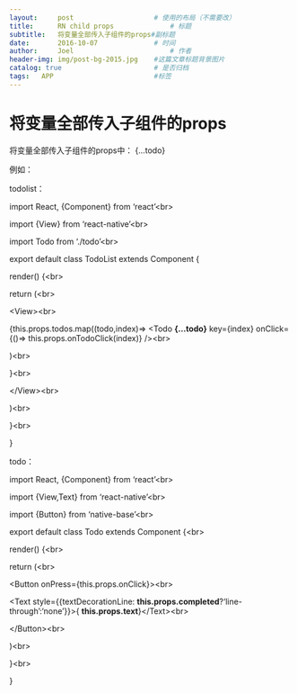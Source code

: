 ```yaml
---
layout:     post   				    # 使用的布局（不需要改）
title:      RN child props 				# 标题
subtitle:   将变量全部传入子组件的props#副标题
date:       2016-10-07 				# 时间
author:     Joel 						# 作者
header-img: img/post-bg-2015.jpg 	#这篇文章标题背景图片
catalog: true 						# 是否归档
tags:	APP							#标签
---
```

<h1><a id="props_1"></a>将变量全部传入子组件的props</h1>
<p>将变量全部传入子组件的props中： {…todo}</p>
<p>例如：</p>
<p>todolist：</p>
<p>import React, {Component} from ‘react’&lt;br&gt;</p>
<p>import {View} from ‘react-native’&lt;br&gt;</p>
<p>import Todo from ‘./todo’&lt;br&gt;</p>
<p>export default class TodoList extends Component {</p>
<p>render() {&lt;br&gt;</p>
<p>return (&lt;br&gt;</p>
<p>&lt;View&gt;&lt;br&gt;</p>
<p>{this.props.todos.map((todo,index)=&gt; &lt;Todo <strong>{…todo}</strong> key={index} onClick={()=&gt; this.props.onTodoClick(index)} /&gt;&lt;br&gt;</p>
<p>)&lt;br&gt;</p>
<p>}&lt;br&gt;</p>
<p>&lt;/View&gt;&lt;br&gt;</p>
<p>)&lt;br&gt;</p>
<p>}&lt;br&gt;</p>
<p>}</p>
<p>todo：</p>
<p>import React, {Component} from ‘react’&lt;br&gt;</p>
<p>import {View,Text} from ‘react-native’&lt;br&gt;</p>
<p>import {Button} from ‘native-base’&lt;br&gt;</p>
<p>export default class Todo extends Component {&lt;br&gt;</p>
<p>render() {&lt;br&gt;</p>
<p>return (&lt;br&gt;</p>
<p>&lt;Button onPress={this.props.onClick}&gt;&lt;br&gt;</p>
<p>&lt;Text style={{textDecorationLine: <strong>this.props.completed</strong>?‘line-through’:‘none’}}&gt;{ <strong>this.props.text</strong>}&lt;/Text&gt;&lt;br&gt;</p>
<p>&lt;/Button&gt;&lt;br&gt;</p>
<p>)&lt;br&gt;</p>
<p>}&lt;br&gt;</p>
<p>}</p>
